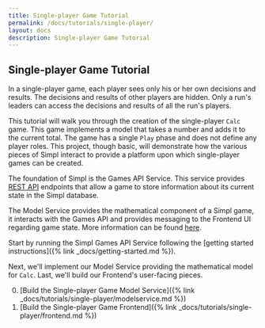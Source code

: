 ```yaml
---
title: Single-player Game Tutorial
permalink: /docs/tutorials/single-player/
layout: docs
description: Single-player Game Tutorial
---
```


## Single-player Game Tutorial

In a single-player game, each player sees only his or her own decisions and results. 
The decisions and results of other players are hidden. 
Only a run's leaders can access the decisions and results of all the run's players.

This tutorial will walk you through the creation of the single-player `Calc` game.
This game implements a model that takes a number and adds it to the current total.
The game has a single `Play` phase and does not define any player roles.
This project, though basic, will demonstrate how the various pieces of Simpl interact to provide a platform
upon which single-player games can be created.

The foundation of Simpl is the Games API Service.  This service provides [REST API](http://www.django-rest-framework.org/) endpoints that allow a game
to store information about its current state in the Simpl database. 

The Model Service provides the mathematical component of a Simpl game, it interacts with the Games API and
provides messaging to the Frontend UI regarding game state.  More information can be found [here](../../overview.md).

Start by running the Simpl Games API Service following the [getting started instructions]({% link _docs/getting-started.md %}).

Next, we'll implement our Model Service providing the mathematical model for `Calc`.
Last, we'll build our Frontend's user-facing pieces.

0. [Build the Single-player Game Model Service]({% link _docs/tutorials/single-player/modelservice.md %})
0. [Build the Single-player Game Frontend]({% link _docs/tutorials/single-player/frontend.md %})
